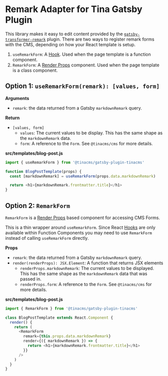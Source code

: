 # Remark Adapter for Tina Gatsby Plugin

This library makes it easy to edit content provided by the [`gatsby-transformer-remark`](https://github.com/gatsbyjs/gatsby/tree/master/packages/gatsby-transformer-remark) plugin. There are two ways to register remark forms with the CMS, depending on how your React template is setup.

1. `useRemarkForm`: A [Hook](https://reactjs.org/docs/hooks-intro.html). Used when the page template is a function component.
1. `RemarkForm`: A [Render Props](https://reactjs.org/docs/render-props.html#use-render-props-for-cross-cutting-concerns) component. Used when the page template is a class component.

## Option 1: `useRemarkForm(remark): [values, form]`

**Arguments**

- `remark`: the data returned from a Gatsby `markdownRemark` query.

**Return**

- `[values, form]`
  - `values`: The current values to be display. This has the same shape as the `markdownRemark` data.
  - `form`: A reference to the `Form`. See `@tinacms/cms` for more details.

**src/templates/blog-post.js**

```javascript
import { useRemarkForm } from '@tinacms/gatsby-plugin-tinacms'

function BlogPostTemplate(props) {
  const [markdownRemark] = useRemarkForm(props.data.markdownRemark)

  return <h1>{markdownRemark.frontmatter.title}</h1>
}
```

## Option 2: `RemarkForm`

`RemarkForm` is a [Render Props](https://reactjs.org/docs/render-props.html#use-render-props-for-cross-cutting-concerns) based component for accessing CMS Forms.

This is a thin wrapper around `useRemarkForm`. Since React [Hooks](https://reactjs.org/docs/hooks-intro.html) are only available within Function Components you may need to use `RemarkForm` instead of calling `useRemarkForm` directly.

**Props**

- `remark`: the data returned from a Gatsby `markdownRemark` query.
- `render(renderProps): JSX.Element`: A function that returns JSX elements
  - `renderProps.markdownRemark`: The current values to be displayed. This has the same shape as the `markdownRemark` data that was passed in.
  - `renderProps.form`: A reference to the `Form`. See `@tinacms/cms` for more details.

**src/templates/blog-post.js**

```javascript
import { RemarkForm } from '@tinacms/gatsby-plugin-tinacms'

class BlogPostTemplate extends React.Component {
  render() {
    return (
      <RemarkForm
        remark={this.props.data.markdownRemark}
        render={({ markdownRemark }) => {
          return <h1>{markdownRemark.frontmatter.title}</h1>
        }}
      />
    )
  }
}
```
